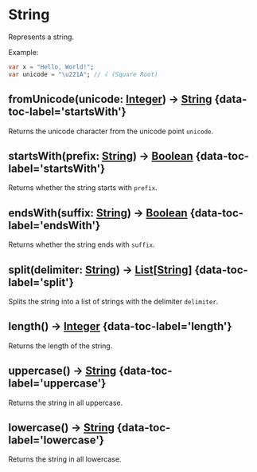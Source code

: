 # String

Represents a string.

Example:
```dart
var x = "Hello, World!";
var unicode = "\u221A"; // √ (Square Root)
```

## fromUnicode(unicode: [Integer](integer.md)) -> [String](string.md) {data-toc-label='startsWith'}

Returns the unicode character from the unicode point `unicode`.

## startsWith(prefix: [String](string.md)) -> [Boolean](boolean.md) {data-toc-label='startsWith'}

Returns whether the string starts with `prefix`.

## endsWith(suffix: [String](string.md)) -> [Boolean](boolean.md) {data-toc-label='endsWith'}

Returns whether the string ends with `suffix`.

## split(delimiter: [String](string.md)) -> [List\[String\]](list.md) {data-toc-label='split'}

Splits the string into a list of strings with the delimiter `delimiter`.

## length() -> [Integer](integer.md) {data-toc-label='length'}

Returns the length of the string.

## uppercase() -> [String](string.md) {data-toc-label='uppercase'}

Returns the string in all uppercase.

## lowercase() -> [String](string.md) {data-toc-label='lowercase'}

Returns the string in all lowercase.
